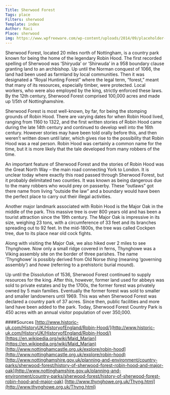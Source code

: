 ```yaml
---
Title: Sherwood Forest
Tags: place
Filters: sherwood
Template: index
Author: Raci
Place: sherwood
img: https://www.wpfreeware.com/wp-content/uploads/2014/09/placeholder-images.jpg
---
```


Sherwood Forest, located 20 miles north of Nottingham, is a country park known for being the home of the legendary Robin Hood.  The first recorded spelling of Sherwood was ‘Shiryuda’ or ‘Shirwuda’ in a 958 boundary clause granting land to an archbishop.  Up until the Norman conquest of 1066, the land had been used as farmland by local communities.  Then it was designated a “Royal Hunting Forest” where the legal term, “forest,” meant that many of its resources, especially timber, were protected.  Local workers, who were also employed by the king, strictly enforced these laws.  By the 12th century, Sherwood Forest comprised 100,000 acres and made up 1/5th of Nottinghamshire.  

Sherwood Forest is most well-known, by far, for being the stomping grounds of Robin Hood.  There are varying dates for when Robin Hood lived, ranging from 1160 to 1322, and the first written stories of Robin Hood came during the late 14th century and continued to develop well into the 16th century.  However stories may have been told orally before this, and then weren’t written down until later, which gives rise to the possibility that Robin Hood was a real person.  Robin Hood was certainly a common name for the time, but it is more likely that the tale developed from many robbers of the time.

An important feature of Sherwood Forest and the stories of Robin Hood was the Great North Way – the main road connecting York to London.  It is unclear today where exactly this road passed through Sherwood Forest, but it probably delimitated two counties.  It was known as being dangerous due to the many robbers who would prey on passerby.  These “outlaws” got there name from living “outside the law” and a boundary would have been the perfect place to carry out their illegal activities.

Another major landmark associated with Robin Hood is the Major Oak in the middle of the park.  This massive tree is over 800 years old and has been a tourist attraction since the 19th century.  The Major Oak is impressive in its size, weighing 23 tons, with a circumference of 33 feet and its branches spreading out to 92 feet.  In the mid-1800s, the tree was called Cockpen tree, due to its place near old cock fights. 

Along with visiting the Major Oak, we also hiked over 2 miles to see Thynghowe.  Now only a small ridge covered in ferns, Thynghowe was a Viking assembly site on the border of three parishes.  The name ‘Thynghowe’ is possibly derived from Old Norse _thing_ (meaning ‘governing assembly’) and _howe_ (referring to a prehistoric burial mound).

Up until the Dissolution of 1536, Sherwood Forest continued to supply resources for the king.  After this, however, former land used for abbeys was sold to private estates and by the 1700s, the former forest was privately owned by 5 main families.  Eventually the former forest was sold to smaller and smaller landowners until 1969.  This was when Sherwood Forest was declared a country park of 37 acres.  Since then, public facilities and more land have been added to the park.  Today, Sherwood Forest Country Park is 450 acres with an annual visitor population of over 350,000.

####Sources
[http://www.historic-uk.com/HistoryUK/HistoryofEngland/Robin-Hood/](http://www.historic-uk.com/HistoryUK/HistoryofEngland/Robin-Hood/)
[https://en.wikipedia.org/wiki/Maid_Marian](https://en.wikipedia.org/wiki/Maid_Marian)
[http://www.nottinghamcastle.org.uk/explore/robin-hood](http://www.nottinghamcastle.org.uk/explore/robin-hood)
[http://www.nottinghamshire.gov.uk/planning-and-environment/country-parks/sherwood-forest/history-of-sherwood-forest-robin-hood-and-major-oak](http://www.nottinghamshire.gov.uk/planning-and-environment/country-parks/sherwood-forest/history-of-sherwood-forest-robin-hood-and-major-oak)
[http://www.thynghowe.org.uk/Thyng.html](http://www.thynghowe.org.uk/Thyng.html)